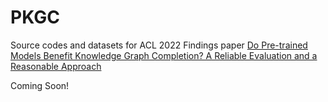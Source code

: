 # PKGC

Source codes and datasets for ACL 2022 Findings paper [Do Pre-trained Models Benefit Knowledge Graph Completion? A Reliable Evaluation and a Reasonable Approach](https://aclanthology.org/2022.findings-acl.282.pdf)

Coming Soon!
